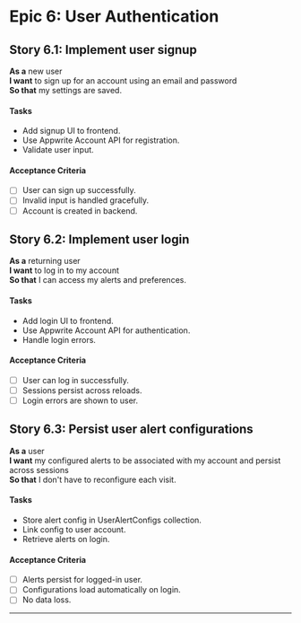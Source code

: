 # Epic 6: User Authentication

## Story 6.1: Implement user signup

**As a** new user  
**I want** to sign up for an account using an email and password  
**So that** my settings are saved.

#### Tasks
- Add signup UI to frontend.
- Use Appwrite Account API for registration.
- Validate user input.

#### Acceptance Criteria
- [ ] User can sign up successfully.
- [ ] Invalid input is handled gracefully.
- [ ] Account is created in backend.

## Story 6.2: Implement user login

**As a** returning user  
**I want** to log in to my account  
**So that** I can access my alerts and preferences.

#### Tasks
- Add login UI to frontend.
- Use Appwrite Account API for authentication.
- Handle login errors.

#### Acceptance Criteria
- [ ] User can log in successfully.
- [ ] Sessions persist across reloads.
- [ ] Login errors are shown to user.

## Story 6.3: Persist user alert configurations

**As a** user  
**I want** my configured alerts to be associated with my account and persist across sessions  
**So that** I don't have to reconfigure each visit.

#### Tasks
- Store alert config in UserAlertConfigs collection.
- Link config to user account.
- Retrieve alerts on login.

#### Acceptance Criteria
- [ ] Alerts persist for logged-in user.
- [ ] Configurations load automatically on login.
- [ ] No data loss.

---
